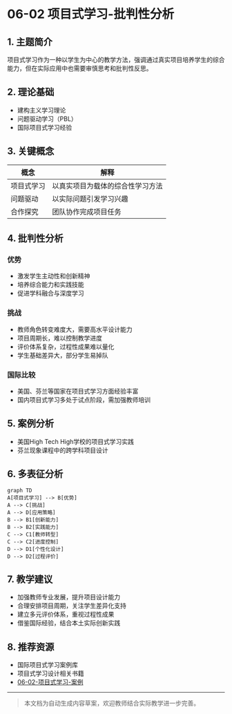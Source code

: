 # 06-02 项目式学习-批判性分析

## 1. 主题简介

项目式学习作为一种以学生为中心的教学方法，强调通过真实项目培养学生的综合能力，但在实际应用中也需要审慎思考和批判性反思。

## 2. 理论基础

- 建构主义学习理论
- 问题驱动学习（PBL）
- 国际项目式学习经验

## 3. 关键概念

| 概念 | 解释 |
|------|------|
| 项目式学习 | 以真实项目为载体的综合性学习方法 |
| 问题驱动 | 以实际问题引发学习兴趣 |
| 合作探究 | 团队协作完成项目任务 |

## 4. 批判性分析

### 优势

- 激发学生主动性和创新精神
- 培养综合能力和实践技能
- 促进学科融合与深度学习

### 挑战

- 教师角色转变难度大，需要高水平设计能力
- 项目周期长，难以控制教学进度
- 评价体系复杂，过程性成果难以量化
- 学生基础差异大，部分学生易掉队

### 国际比较

- 美国、芬兰等国家在项目式学习方面经验丰富
- 国内项目式学习多处于试点阶段，需加强教师培训

## 5. 案例分析

- 美国High Tech High学校的项目式学习实践
- 芬兰现象课程中的跨学科项目设计

## 6. 多表征分析

```mermaid
graph TD
A[项目式学习] --> B[优势]
A --> C[挑战]
A --> D[应用策略]
B --> B1[创新能力]
B --> B2[实践能力]
C --> C1[教师转型]
C --> C2[进度控制]
D --> D1[个性化设计]
D --> D2[过程评价]
```

## 7. 教学建议

- 加强教师专业发展，提升项目设计能力
- 合理安排项目周期，关注学生差异化支持
- 建立多元评价体系，重视过程性成果
- 借鉴国际经验，结合本土实际创新实践

## 8. 推荐资源

- 国际项目式学习案例库
- 项目式学习设计相关书籍
- [06-02-项目式学习-案例](./06-02-项目式学习-案例.md)

---

> 本文档为自动生成内容草案，欢迎教师结合实际教学进一步完善。

